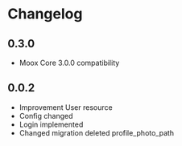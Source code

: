 # Changelog

## 0.3.0

-   Moox Core 3.0.0 compatibility

## 0.0.2

-   Improvement User resource
-   Config changed
-   Login implemented
-   Changed migration deleted profile_photo_path
